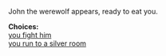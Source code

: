 John the werewolf appears, ready to eat you.

**Choices:**  
[you fight him](s3-e-ylbo.md)  
[you run to a silver room](s3-wereweak.md)